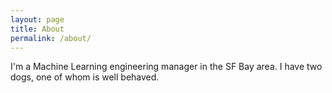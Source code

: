 ```yaml
---
layout: page
title: About
permalink: /about/
---
```


I'm a Machine Learning engineering manager in the SF Bay area. I have two dogs, one of whom is well behaved.